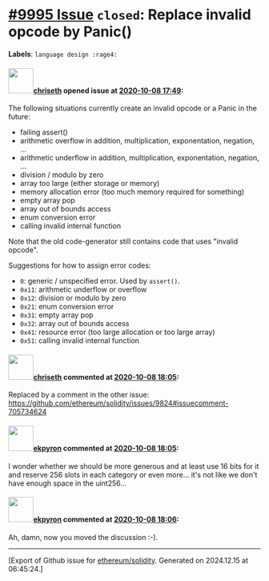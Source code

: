 # [\#9995 Issue](https://github.com/ethereum/solidity/issues/9995) `closed`: Replace invalid opcode by Panic()
**Labels**: `language design :rage4:`


#### <img src="https://avatars.githubusercontent.com/u/9073706?v=4" width="50">[chriseth](https://github.com/chriseth) opened issue at [2020-10-08 17:49](https://github.com/ethereum/solidity/issues/9995):

The following situations currently create an invalid opcode or a Panic in the future:

 - failing assert()
 - arithmetic overflow in addition, multiplication, exponentation, negation, ...
 - arithmetic underflow in addition, multiplication, exponentation, negation, ...
 - division / modulo by zero
 - array too large (either storage or memory)
 - memory allocation error (too much memory required for something)
 - empty array pop
 - array out of bounds access
 - enum conversion error
 - calling invalid internal function

Note that the old code-generator still contains code that uses "invalid opcode".

Suggestions for how to assign error codes:
 - `0`: generic / unspecified error. Used by `assert()`.
 - `0x11`: arithmetic underflow or overflow
 - `0x12`: division or modulo by zero
 - `0x21`: enum conversion error
 - `0x31`: empty array pop
 - `0x32`: array out of bounds access
 - `0x41`: resource error (too large allocation or too large array)
 - `0x51`: calling invalid internal function

#### <img src="https://avatars.githubusercontent.com/u/9073706?v=4" width="50">[chriseth](https://github.com/chriseth) commented at [2020-10-08 18:05](https://github.com/ethereum/solidity/issues/9995#issuecomment-705734768):

Replaced by a comment in the other issue: https://github.com/ethereum/solidity/issues/9824#issuecomment-705734624

#### <img src="https://avatars.githubusercontent.com/u/1347491?v=4" width="50">[ekpyron](https://github.com/ekpyron) commented at [2020-10-08 18:05](https://github.com/ethereum/solidity/issues/9995#issuecomment-705734938):

I wonder whether we should be more generous and at least use 16 bits for it and reserve 256 slots in each category or even more... it's not like we don't have enough space in the uint256...

#### <img src="https://avatars.githubusercontent.com/u/1347491?v=4" width="50">[ekpyron](https://github.com/ekpyron) commented at [2020-10-08 18:06](https://github.com/ethereum/solidity/issues/9995#issuecomment-705735107):

Ah, damn, now you moved the discussion :-).


-------------------------------------------------------------------------------



[Export of Github issue for [ethereum/solidity](https://github.com/ethereum/solidity). Generated on 2024.12.15 at 06:45:24.]
